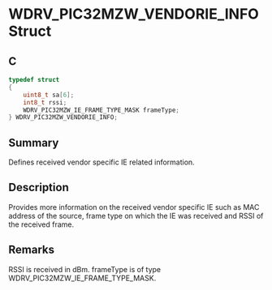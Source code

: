 # WDRV_PIC32MZW_VENDORIE_INFO Struct

## C

```c
typedef struct
{
    uint8_t sa[6];
    int8_t rssi;
    WDRV_PIC32MZW_IE_FRAME_TYPE_MASK frameType;
} WDRV_PIC32MZW_VENDORIE_INFO;

```

## Summary

Defines received vendor specific IE related information.  

## Description

Provides more information on the received vendor specific IE such as MAC
address of the source, frame type on which the IE was received and RSSI of
the received frame.

## Remarks

RSSI is received in dBm. frameType is of type WDRV_PIC32MZW_IE_FRAME_TYPE_MASK. 

